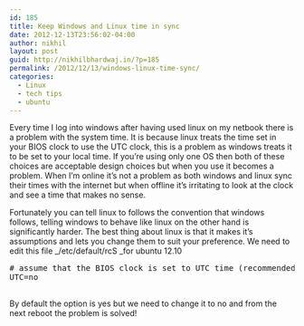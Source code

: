 ```yaml
---
id: 185
title: Keep Windows and Linux time in sync
date: 2012-12-13T23:56:02-04:00
author: nikhil
layout: post
guid: http://nikhilbhardwaj.in/?p=185
permalink: /2012/12/13/windows-linux-time-sync/
categories:
  - Linux
  - tech tips
  - ubuntu
---
```

Every time I log into windows after having used linux on my netbook there is a problem with the system time. It is because linux treats the time set in your BIOS clock to use the UTC clock, this is a problem as windows treats it to be set to your local time. If you&#8217;re using only one OS then both of these choices are acceptable design choices but when you use it becomes a problem. When I&#8217;m online it&#8217;s not a problem as both windows and linux sync their times with the internet but when offline it&#8217;s irritating to look at the clock and see a time that makes no sense.

Fortunately you can tell linux to follows the convention that windows follows, telling windows to behave like linux on the other hand is significantly harder. The best thing about linux is that it makes it&#8217;s assumptions and lets you change them to suit your preference. We need to edit this file _/etc/default/rcS _for ubuntu 12.10

<pre class="brush: plain; title: ; notranslate" title=""># assume that the BIOS clock is set to UTC time (recommended)
UTC=no

</pre>

By default the option is yes but we need to change it to no and from the next reboot the problem is solved!
